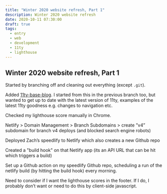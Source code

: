 ```yaml
---
title: "Winter 2020 website refresh, Part 1"
description: Winter 2020 website refresh
date: 2020-10-11 07:30:00
draft: true
tags:
  - entry
  - web
  - development
  - 11ty
  - lighthouse
---
```

Winter 2020 website refresh, Part 1
---

Started by branching off and cleaning out everything (except `.git`).

Added [11ty-base-blog](https://github.com/11ty/eleventy-base-blog). I started from this in the previous branch too, but wanted to get up to date with the latest version of 11ty, examples of the latest 11ty goodness e.g. changes to navigation etc.

Checked my lighthouse score manually in Chrome. 

Netlify > Domain Management > Branch Subdomains > create ”v4” subdomain for branch v4 deploys (and blocked search engine robots) 

Deployed Zach’s speedlify to Netlify which also creates a new Github repo

Created a "build hook" on that Netlify app (its an API URL that can be hit which triggers a build)

Set up a Github action on my speedlify Github repo, scheduling a run of the netlify build (by hitting the build hook) every morning.

Need to consider if I want the lighthouse scores in the footer. If I do, I probably don’t want or need to do this by client-side javascript.
